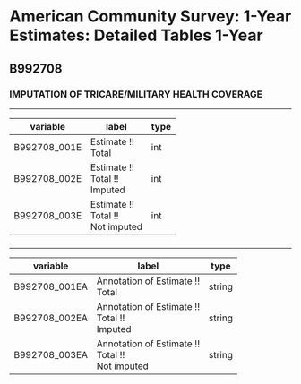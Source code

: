 # American Community Survey: 1-Year Estimates: Detailed Tables 1-Year

## B992708

### IMPUTATION OF TRICARE/MILITARY HEALTH COVERAGE

___

| variable | label | type |
| ----- | ----- | ----- |
| B992708_001E | Estimate !!<br>Total | int |
| B992708_002E | Estimate !!<br>Total !!<br>Imputed | int |
| B992708_003E | Estimate !!<br>Total !!<br>Not imputed | int |
### 

___

| variable | label | type |
| ----- | ----- | ----- |
| B992708_001EA | Annotation of Estimate !!<br>Total | string |
| B992708_002EA | Annotation of Estimate !!<br>Total !!<br>Imputed | string |
| B992708_003EA | Annotation of Estimate !!<br>Total !!<br>Not imputed | string |

